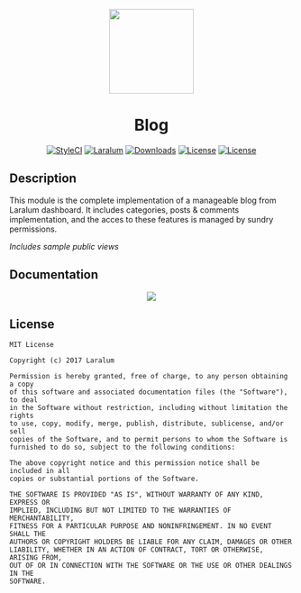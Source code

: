 
<p align="center"><a href="https://laralum.com"><img height="150" src="https://avatars1.githubusercontent.com/u/22253051"></a></p>

<h1 align="center">Blog</h1>

<p align="center">
<a href="https://styleci.io/repos/83248616"><img src="https://styleci.io/repos/83248616/shield?style=flat&branch=master" alt="StyleCI"></a>
<a href="https://github.com/laralum"><img src="https://img.shields.io/badge/Built%20For-Laralum-orange.svg" alt="Laralum"></a>
<a href="https://github.com/laralum/Blog"><img src="https://poser.pugx.org/laralum/blog/d/total.svg" alt="Downloads"></a>
<a href="https://github.com/Laralum/Blog/releases"><img src="https://poser.pugx.org/laralum/blog/v/stable.svg" alt="License"></a>
<a href="https://raw.githubusercontent.com/Laralum/Blog/master/LICENSE"><img src="https://poser.pugx.org/laralum/blog/license.svg" alt="License"></a>
</p>

## Description

This module is the complete implementation of a manageable blog from Laralum dashboard.
It includes categories, posts & comments implementation, and the acces to these features is managed by sundry permissions.

*Includes sample public views*

## Documentation

<p align="center">
<a href="https://laralum.com/docs/blog"><img src="http://i.imgur.com/47WnADd.png"></a>
</p>

## License

```
MIT License

Copyright (c) 2017 Laralum

Permission is hereby granted, free of charge, to any person obtaining a copy
of this software and associated documentation files (the "Software"), to deal
in the Software without restriction, including without limitation the rights
to use, copy, modify, merge, publish, distribute, sublicense, and/or sell
copies of the Software, and to permit persons to whom the Software is
furnished to do so, subject to the following conditions:

The above copyright notice and this permission notice shall be included in all
copies or substantial portions of the Software.

THE SOFTWARE IS PROVIDED "AS IS", WITHOUT WARRANTY OF ANY KIND, EXPRESS OR
IMPLIED, INCLUDING BUT NOT LIMITED TO THE WARRANTIES OF MERCHANTABILITY,
FITNESS FOR A PARTICULAR PURPOSE AND NONINFRINGEMENT. IN NO EVENT SHALL THE
AUTHORS OR COPYRIGHT HOLDERS BE LIABLE FOR ANY CLAIM, DAMAGES OR OTHER
LIABILITY, WHETHER IN AN ACTION OF CONTRACT, TORT OR OTHERWISE, ARISING FROM,
OUT OF OR IN CONNECTION WITH THE SOFTWARE OR THE USE OR OTHER DEALINGS IN THE
SOFTWARE.
```
